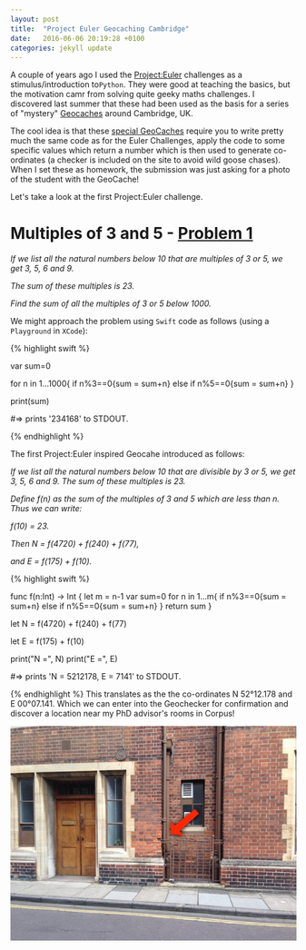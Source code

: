 ```yaml
---
layout: post
title:  "Project Euler Geocaching Cambridge"
date:   2016-06-06 20:19:28 +0100
categories: jekyll update
---
```


A couple of years ago I used the [Project:Euler](https://projecteuler.net) challenges as a stimulus/introduction to`Python`. They were good at teaching the basics, but the motivation camr from solving quite geeky maths challenges. I discovered last summer that these had been used as the basis for a series of "mystery" [Geocaches](https://www.geocaching.com/play) around Cambridge, UK. 

The cool idea is that these [special GeoCaches](https://www.geocaching.com/bookmarks/view.aspx?guid=efc9ca64-3d99-4d32-b2ef-47699f7b7651) require you to write pretty much the same code as for the Euler Challenges, apply the code to some specific values which return a number which is then used to generate co-ordinates (a checker is included on the site to avoid wild goose chases). When I set these as homework, the submission was just asking for a photo of the student with the GeoCache!

Let's take a look at the first Project:Euler challenge.

# Multiples of 3 and 5 - [Problem 1](https://projecteuler.net/problem=1)

*If we list all the natural numbers below 10 that are multiples of 3 or 5, we get 3, 5, 6 and 9.*

*The sum of these multiples is 23.*

*Find the sum of all the multiples of 3 or 5 below 1000.*

We might approach the problem using `Swift` code as follows (using a `Playground` in `XCode`):

{% highlight swift %}

var sum=0

for n in 1...1000{
    if n%3==0{sum = sum+n}
    else if n%5==0{sum = sum+n}
}

print(sum)

#=> prints '234168' to STDOUT.

{% endhighlight %}


The first Project:Euler inspired Geocahe  introduced as follows:

*If we list all the natural numbers below 10 that are divisible by 3 or 5, we get 3, 5, 6 and 9. The sum of these multiples is 23.*

*Define f(n) as the sum of the multiples of 3 and 5 which are less than n. Thus we can write:* 

*f(10) = 23.*

*Then N = f(4720) + f(240) + f(77),*

*and E = f(175) + f(10).*

{% highlight swift %}

func f(n:Int) -> Int {
    let m = n-1
    var sum=0
    for n in 1...m{
        if n%3==0{sum = sum+n}
        else if n%5==0{sum = sum+n}
    }
    return sum
}

let N = f(4720) + f(240) + f(77)

let E = f(175) + f(10)

print("N =", N)
print("E =", E)

#=> prints 'N = 5212178, E = 7141' to STDOUT.

{% endhighlight %}
This translates as the the co-ordinates N 52&deg;12.178 and E 00&deg;07.141. Which we can enter into the Geochecker for confirmation and discover a location near my PhD advisor's rooms in Corpus!

![alt text](/assets/GCCC.jpg "I like to Cache!")

